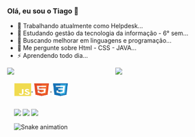 ### Olá, eu sou o Tiago 👋


- 🔭 Trabalhando atualmente como Helpdesk...
- 🌱 Estudando gestão da tecnologia da informação - 6° sem...
- 👯 Buscando melhorar em linguagens e programação...
- 💬 Me pergunte sobre Html - CSS - JAVA...
- ⚡ Aprendendo todo dia...


<div align="center">
<a href="https://github.com/Tiago-cell-boop">
<img height="160em" align=left src="https://github-readme-stats.vercel.app/api?username=Tiago-cell-boop&show_icons=true&theme=dracula&include_all_commits=true&count_private=true"/>
<img height="160em" src="https://github-readme-stats.vercel.app/api/top-langs/?username=Tiago-cell-boop&layout=compact&langs_count=7&theme=dracula"/>
</div>
  
<div style="display: inline_block"><br>
<img align="center" alt="Dev-Js" height="30" width="40" src="https://raw.githubusercontent.com/devicons/devicon/master/icons/javascript/javascript-plain.svg">
<img align="center" alt="Dev-HTML" height="30" width="40" src="https://raw.githubusercontent.com/devicons/devicon/master/icons/html5/html5-original.svg">
<img align="center" alt="Dev-CSS" height="30" width="40" src="https://raw.githubusercontent.com/devicons/devicon/master/icons/css3/css3-original.svg">
</div>
  
##

<div>
<a href="https://www.instagram.com/tiago__.3/" target="_blank"><img src="https://img.shields.io/badge/Instagram-E4405F?style=for-the-badge&logo=instagram&logoColor=white" target="_blank"></a>
<a href = "mailto:tiagotr191@gmail.com"><img src="https://img.shields.io/badge/-Gmail-%23333?style=for-the-badge&logo=gmail&logoCo](https://img.shields.io/badge/Gmail-D14836?style=for-the-badge&logo=gmail&logoColor=white)" target="_blank"></a>
<a href="whatsapp" target="_blank"><img src="https://img.shields.io/badge/WhatsApp-25D366?style=for-the-badge&logo=whatsapp&logoColor=white" target="_blank"></a>

![Snake animation](https://github.com/Tiago-cell-boop/Tiago-cell-boop/blob/output/github-contribution-grid-snake.svg)
</div>



